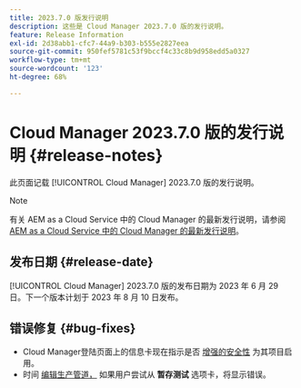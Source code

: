 ```yaml
---
title: 2023.7.0 版发行说明
description: 这些是 Cloud Manager 2023.7.0 版的发行说明。
feature: Release Information
exl-id: 2d38abb1-cfc7-44a9-b303-b555e2827eea
source-git-commit: 950fef5781c53f9bccf4c33c8b9d958edd5a0327
workflow-type: tm+mt
source-wordcount: '123'
ht-degree: 68%

---
```



# Cloud Manager 2023.7.0 版的发行说明 {#release-notes}

此页面记载 [!UICONTROL Cloud Manager] 2023.7.0 版的发行说明。

>[!NOTE]
>
>有关 AEM as a Cloud Service 中的 Cloud Manager 的最新发行说明，请参阅 [AEM as a Cloud Service 中的 Cloud Manager 的最新发行说明](https://experienceleague.adobe.com/docs/experience-manager-cloud-service/content/implementing/using-cloud-manager/release-notes-cloud-manager/release-notes-cm-current.html)。

## 发布日期 {#release-date}

[!UICONTROL Cloud Manager] 2023.7.0 版的发布日期为 2023 年 6 月 29 日。下一个版本计划于 2023 年 8 月 10 日发布。

## 错误修复 {#bug-fixes}

* Cloud Manager登陆页面上的信息卡现在指示是否 [增强的安全性](/help/getting-started/program-setup.md) 为其项目启用。
* 时间 [编辑生产管道，](/help/using/managing-pipelines.md#editing-pipelines) 如果用户尝试从 **暂存测试** 选项卡，将显示错误。
